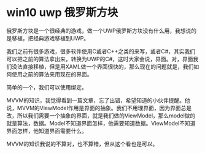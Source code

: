 # win10 uwp 俄罗斯方块

俄罗斯方块是一个很经典的游戏，做一个UWP俄罗斯方块没有什么用，我想说的是移植，把经典游戏移植到UWP。

我们之前有很多游戏，很多软件使用C或者C++之类的来写，或者C#，其实我们可以把之前的算法拿出来，转换为UWP的C#，这时大家会说，界面。对，界面我们没法直接移植，但是用XAML做一个界面很快的，那么现在的问题就是，我们如何使用之前的算法来用现在的界面。

简单的一个，我们可以使用绑定。

MVVM的知识，我觉得看到一篇文章，忘了出错，希望知道的小伙伴提醒。他说，MVVM的ViewModel作用是界面的抽象。我们不用理界面，因为界面总是改，所以我们需要一个抽象的界面，就是我们做的ViewModel，那么model做的就是算法，数据。Model不知道界面怎样，他需要知道数据。ViewModel不知道界面怎样，他知道界面需要什么。

MVVM的知识我说的不算对，也不算错，但从这个看也是可以。




